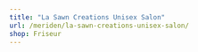 ```yaml
---
title: "La Sawn Creations Unisex Salon"
url: /meriden/la-sawn-creations-unisex-salon/
shop: Friseur
---
```

